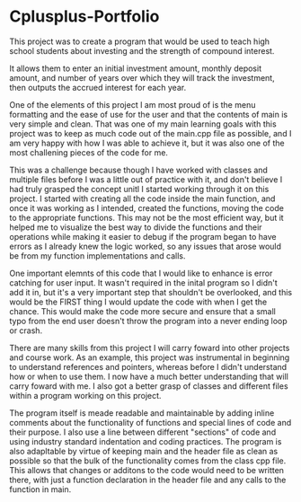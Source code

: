 # Cplusplus-Portfolio

This project was to create a program that would be used to teach high school students about investing and the strength of compound interest.

It allows them to enter an initial investment amount, monthly deposit amount, and number of years over which they will track the investment,
then outputs the accrued interest for each year. 

One of the elements of this project I am most proud of is the menu formatting and the ease of use for the user and that the contents of 
main is very simple and clean. That was one of my main learning goals with this project was to keep as much code out of the main.cpp file
as possible, and I am very happy with how I was able to achieve it, but it was also one of the most challening pieces of the code for me.

This was a challenge because though I have worked with classes and multiple files before I was a little out of practice with it, and don't
believe I had truly grasped the concept unitl I started working through it on this project. I started with creating all the code inside the main
function, and once it was working as I intended, created the functions, moving the code to the appropriate functions. This may not be the most
efficient way, but it helped me to visualize the best way to divide the functions and their operations while making it easier to debug if the
program began to have errors as I already knew the logic worked, so any issues that arose would be from my function implementations and calls.

One important elemnts of this code that I would like to enhance is error catching for user input. It wasn't required in the inital program
so I didn't add it in, but it's a very important step that shouldn't be overlooked, and this would be the FIRST thing I would update the code
with when I get the chance. This would make the code more secure and ensure that a small typo from the end user doesn't throw the program into
a never ending loop or crash.

There are many skills from this project I will carry foward into other projects and course work. As an example, this project was instrumental
in beginning to understand references and pointers, whereas before I didn't understand how or when to use them. I now have a much better
understanding that will carry foward with me. I also got a better grasp of classes and different files within a program working on this project.
	
The program itself is meade readable and maintainable by adding inline comments about the functionality of functions and special lines of code
and their purpose. I also use a line between different "sections" of code and using industry standard indentation and coding practices. The program
is also adapltable by virtue of keeping main and the header file as clean as possible so that the bulk of the functionality comes from the class cpp
file. This allows that changes or additons to the code would need to be written there, with just a function declaration in the header file and any
calls to the function in main. 
